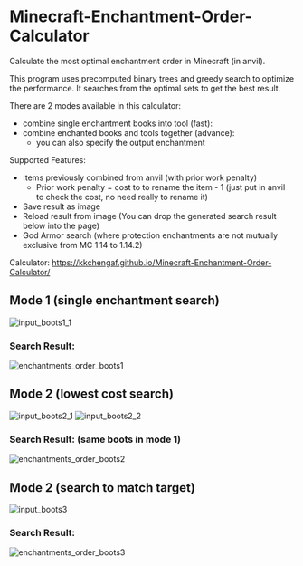 # Minecraft-Enchantment-Order-Calculator
Calculate the most optimal enchantment order in Minecraft (in anvil).

This program uses precomputed binary trees and greedy search to optimize the performance.
It searches from the optimal sets to get the best result.

There are 2 modes available in this calculator:
- combine single enchantment books into tool (fast):
- combine enchanted books and tools together (advance):
  - you can also specify the output enchantment

Supported Features:
- Items previously combined from anvil (with prior work penalty)
  - Prior work penalty = cost to to rename the item - 1 (just put in anvil to check the cost, no need really to rename it)
- Save result as image 
- Reload result from image (You can drop the generated search result below into the page)
- God Armor search (where protection enchantments are not mutually exclusive from MC 1.14 to 1.14.2)


Calculator: https://kkchengaf.github.io/Minecraft-Enchantment-Order-Calculator/

## Mode 1 (single enchantment search)
![input_boots1_1](https://user-images.githubusercontent.com/55171652/171380488-35a8d4be-4e35-4a67-82d4-9bb149bd8409.PNG)
### Search Result:
![enchantments_order_boots1](https://user-images.githubusercontent.com/55171652/171384057-4b974142-e1b3-4e10-aa76-fa217a24e492.png)



## Mode 2 (lowest cost search)
![input_boots2_1](https://user-images.githubusercontent.com/55171652/171380530-5b2c4e93-8e56-472e-9550-42358c50e9bf.PNG)
![input_boots2_2](https://user-images.githubusercontent.com/55171652/171380537-070b3255-ff02-4775-a8b9-2de43c65dcdb.PNG)
### Search Result: (same boots in mode 1)
![enchantments_order_boots2](https://user-images.githubusercontent.com/55171652/171384070-50b21551-9f24-4130-8702-e60ffe5137d8.png)




## Mode 2 (search to match target)
![input_boots3](https://user-images.githubusercontent.com/55171652/171545061-e3713160-b90f-47f1-816d-6ab6d7d306b5.PNG)
### Search Result:
![enchantments_order_boots3](https://user-images.githubusercontent.com/55171652/171384086-8d1c31ab-0ab4-4c32-9f24-ba22abdee885.png)

